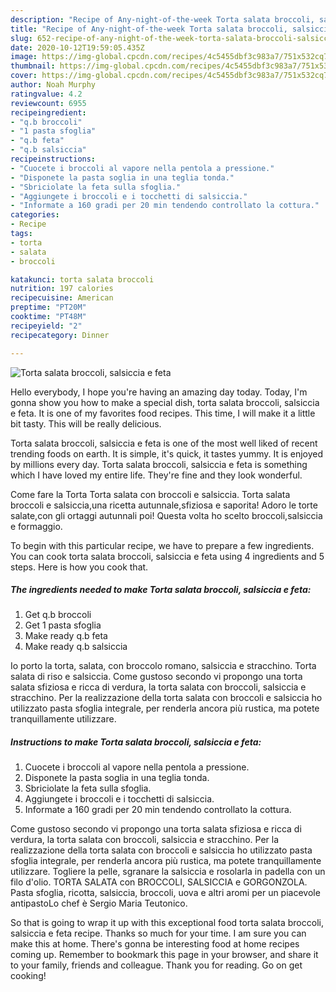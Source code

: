 ```yaml
---
description: "Recipe of Any-night-of-the-week Torta salata broccoli, salsiccia e feta"
title: "Recipe of Any-night-of-the-week Torta salata broccoli, salsiccia e feta"
slug: 652-recipe-of-any-night-of-the-week-torta-salata-broccoli-salsiccia-e-feta
date: 2020-10-12T19:59:05.435Z
image: https://img-global.cpcdn.com/recipes/4c5455dbf3c983a7/751x532cq70/torta-salata-broccoli-salsiccia-e-feta-recipe-main-photo.jpg
thumbnail: https://img-global.cpcdn.com/recipes/4c5455dbf3c983a7/751x532cq70/torta-salata-broccoli-salsiccia-e-feta-recipe-main-photo.jpg
cover: https://img-global.cpcdn.com/recipes/4c5455dbf3c983a7/751x532cq70/torta-salata-broccoli-salsiccia-e-feta-recipe-main-photo.jpg
author: Noah Murphy
ratingvalue: 4.2
reviewcount: 6955
recipeingredient:
- "q.b broccoli"
- "1 pasta sfoglia"
- "q.b feta"
- "q.b salsiccia"
recipeinstructions:
- "Cuocete i broccoli al vapore nella pentola a pressione."
- "Disponete la pasta soglia in una teglia tonda."
- "Sbriciolate la feta sulla sfoglia."
- "Aggiungete i broccoli e i tocchetti di salsiccia."
- "Informate a 160 gradi per 20 min tendendo controllato la cottura."
categories:
- Recipe
tags:
- torta
- salata
- broccoli

katakunci: torta salata broccoli 
nutrition: 197 calories
recipecuisine: American
preptime: "PT20M"
cooktime: "PT48M"
recipeyield: "2"
recipecategory: Dinner

---
```



![Torta salata broccoli, salsiccia e feta](https://img-global.cpcdn.com/recipes/4c5455dbf3c983a7/751x532cq70/torta-salata-broccoli-salsiccia-e-feta-recipe-main-photo.jpg)

Hello everybody, I hope you're having an amazing day today. Today, I'm gonna show you how to make a special dish, torta salata broccoli, salsiccia e feta. It is one of my favorites food recipes. This time, I will make it a little bit tasty. This will be really delicious.

Torta salata broccoli, salsiccia e feta is one of the most well liked of recent trending foods on earth. It is simple, it's quick, it tastes yummy. It is enjoyed by millions every day. Torta salata broccoli, salsiccia e feta is something which I have loved my entire life. They're fine and they look wonderful.

Come fare la Torta Torta salata con broccoli e salsiccia. Torta salata broccoli e salsiccia,una ricetta autunnale,sfiziosa e saporita! Adoro le torte salate,con gli ortaggi autunnali poi! Questa volta ho scelto broccoli,salsiccia e formaggio.


To begin with this particular recipe, we have to prepare a few ingredients. You can cook torta salata broccoli, salsiccia e feta using 4 ingredients and 5 steps. Here is how you cook that.

<!--inarticleads1-->

##### The ingredients needed to make Torta salata broccoli, salsiccia e feta:

1. Get q.b broccoli
1. Get 1 pasta sfoglia
1. Make ready q.b feta
1. Make ready q.b salsiccia


Io porto la torta, salata, con broccolo romano, salsiccia e stracchino. Torta salata di riso e salsiccia. Come gustoso secondo vi propongo una torta salata sfiziosa e ricca di verdura, la torta salata con broccoli, salsiccia e stracchino. Per la realizzazione della torta salata con broccoli e salsiccia ho utilizzato pasta sfoglia integrale, per renderla ancora più rustica, ma potete tranquillamente utilizzare. 

<!--inarticleads2-->

##### Instructions to make Torta salata broccoli, salsiccia e feta:

1. Cuocete i broccoli al vapore nella pentola a pressione.
1. Disponete la pasta soglia in una teglia tonda.
1. Sbriciolate la feta sulla sfoglia.
1. Aggiungete i broccoli e i tocchetti di salsiccia.
1. Informate a 160 gradi per 20 min tendendo controllato la cottura.


Come gustoso secondo vi propongo una torta salata sfiziosa e ricca di verdura, la torta salata con broccoli, salsiccia e stracchino. Per la realizzazione della torta salata con broccoli e salsiccia ho utilizzato pasta sfoglia integrale, per renderla ancora più rustica, ma potete tranquillamente utilizzare. Togliere la pelle, sgranare la salsiccia e rosolarla in padella con un filo d&#39;olio. TORTA SALATA con BROCCOLI, SALSICCIA e GORGONZOLA. Pasta sfoglia, ricotta, salsiccia, broccoli, uova e altri aromi per un piacevole antipastoLo chef è Sergio Maria Teutonico. 

So that is going to wrap it up with this exceptional food torta salata broccoli, salsiccia e feta recipe. Thanks so much for your time. I am sure you can make this at home. There's gonna be interesting food at home recipes coming up. Remember to bookmark this page in your browser, and share it to your family, friends and colleague. Thank you for reading. Go on get cooking!
